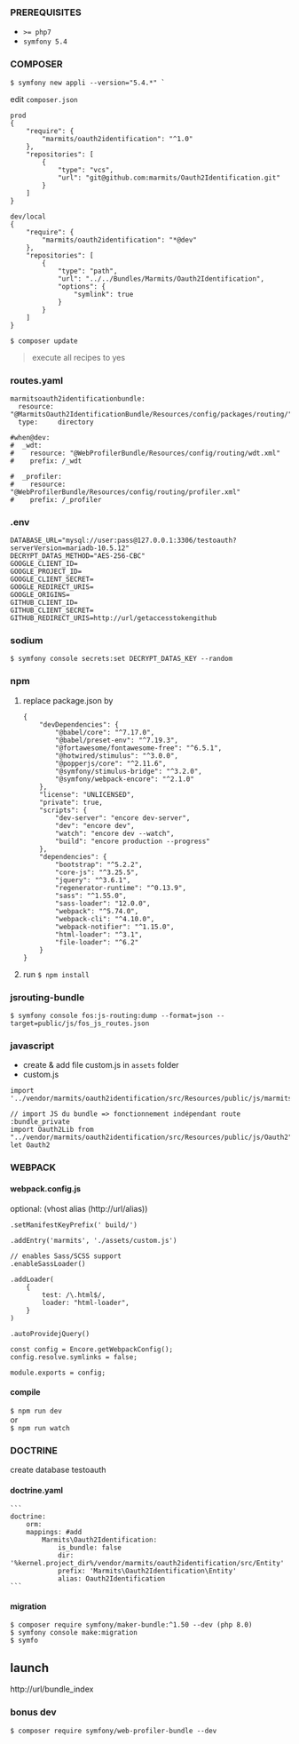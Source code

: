 ### PREREQUISITES
- `>= php7`
- `symfony 5.4`

### COMPOSER
``` 
$ symfony new appli --version="5.4.*" `
```

edit `composer.json`
```
prod
{
    "require": {
        "marmits/oauth2identification": "^1.0"
    },  
    "repositories": [
        {
            "type": "vcs",
            "url": "git@github.com:marmits/Oauth2Identification.git"
        }
    ]
}

dev/local
{
    "require": {
        "marmits/oauth2identification": "*@dev"
    },  
    "repositories": [
        {
            "type": "path",
            "url": "../../Bundles/Marmits/Oauth2Identification",
            "options": {
                "symlink": true
            }
        }
    ]
}
```
`$ composer update`

> execute all recipes to yes

### routes.yaml
```
marmitsoauth2identificationbundle:
  resource: "@MarmitsOauth2IdentificationBundle/Resources/config/packages/routing/"
  type:     directory

#when@dev:
#  _wdt:
#    resource: "@WebProfilerBundle/Resources/config/routing/wdt.xml"
#    prefix: /_wdt

#  _profiler:
#    resource: "@WebProfilerBundle/Resources/config/routing/profiler.xml"
#    prefix: /_profiler

```

### .env
```
DATABASE_URL="mysql://user:pass@127.0.0.1:3306/testoauth?serverVersion=mariadb-10.5.12"
DECRYPT_DATAS_METHOD="AES-256-CBC"
GOOGLE_CLIENT_ID=
GOOGLE_PROJECT_ID=
GOOGLE_CLIENT_SECRET=
GOOGLE_REDIRECT_URIS=
GOOGLE_ORIGINS=
GITHUB_CLIENT_ID=
GITHUB_CLIENT_SECRET=
GITHUB_REDIRECT_URIS=http://url/getaccesstokengithub
```

### sodium
`$ symfony console secrets:set DECRYPT_DATAS_KEY --random`

### npm
1. replace package.json by
    ```
    {
        "devDependencies": {
            "@babel/core": "^7.17.0",
            "@babel/preset-env": "^7.19.3",
            "@fortawesome/fontawesome-free": "^6.5.1",
            "@hotwired/stimulus": "^3.0.0",
            "@popperjs/core": "^2.11.6",
            "@symfony/stimulus-bridge": "^3.2.0",
            "@symfony/webpack-encore": "^2.1.0"
        },
        "license": "UNLICENSED",
        "private": true,
        "scripts": {
            "dev-server": "encore dev-server",
            "dev": "encore dev",
            "watch": "encore dev --watch",
            "build": "encore production --progress"
        },
        "dependencies": {
            "bootstrap": "^5.2.2",
            "core-js": "^3.25.5",
            "jquery": "^3.6.1",
            "regenerator-runtime": "^0.13.9",
            "sass": "^1.55.0",
            "sass-loader": "12.0.0",
            "webpack": "^5.74.0",
            "webpack-cli": "^4.10.0",
            "webpack-notifier": "^1.15.0",
            "html-loader": "^3.1",
            "file-loader": "^6.2"
        }
    }
    ```
2. run
     `$ npm install` 

### jsrouting-bundle
`$ symfony console fos:js-routing:dump --format=json --target=public/js/fos_js_routes.json`

### javascript
- create & add file custom.js in `assets` folder
- custom.js
```
import '../vendor/marmits/oauth2identification/src/Resources/public/js/marmitsgoogle';

// import JS du bundle => fonctionnement indépendant route :bundle_private
import Oauth2Lib from "../vendor/marmits/oauth2identification/src/Resources/public/js/Oauth2"
let Oauth2
```
   
### WEBPACK
#### webpack.config.js
optional: (vhost alias (http://url/alias))
```
.setManifestKeyPrefix(' build/')
```

```
.addEntry('marmits', './assets/custom.js')

// enables Sass/SCSS support
.enableSassLoader()

.addLoader(
    {
        test: /\.html$/,
        loader: "html-loader",
    }
)

.autoProvidejQuery()

const config = Encore.getWebpackConfig();
config.resolve.symlinks = false;

module.exports = config;
```
#### compile
`$ npm run dev`  
or  
`$ npm run watch`

### DOCTRINE
create database testoauth
#### doctrine.yaml
    ```
    doctrine:
        orm:
        mappings: #add
            Marmits\Oauth2Identification:
                is_bundle: false
                dir: '%kernel.project_dir%/vendor/marmits/oauth2identification/src/Entity'
                prefix: 'Marmits\Oauth2Identification\Entity'
                alias: Oauth2Identification
    ```
####  migration   
```
$ composer require symfony/maker-bundle:^1.50 --dev (php 8.0)
$ symfony console make:migration
$ symfo
```

## launch
http://url/bundle_index

### bonus dev
`$ composer require symfony/web-profiler-bundle --dev`